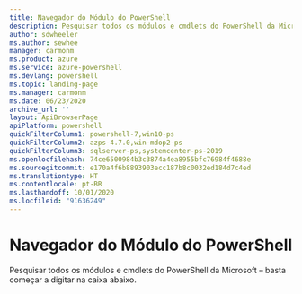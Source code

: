 ```yaml
---
title: Navegador do Módulo do PowerShell
description: Pesquisar todos os módulos e cmdlets do PowerShell da Microsoft
author: sdwheeler
ms.author: sewhee
manager: carmonm
ms.product: azure
ms.service: azure-powershell
ms.devlang: powershell
ms.topic: landing-page
ms.manager: carmonm
ms.date: 06/23/2020
archive_url: ''
layout: ApiBrowserPage
apiPlatform: powershell
quickFilterColumn1: powershell-7,win10-ps
quickFilterColumn2: azps-4.7.0,win-mdop2-ps
quickFilterColumn3: sqlserver-ps,systemcenter-ps-2019
ms.openlocfilehash: 74ce6500984b3c3874a4ea8955bfc76984f4688e
ms.sourcegitcommit: e170a4f6b8893903ecc187b8c0032ed184d7c4ed
ms.translationtype: HT
ms.contentlocale: pt-BR
ms.lasthandoff: 10/01/2020
ms.locfileid: "91636249"
---
```

# <a name="powershell-module-browser"></a>Navegador do Módulo do PowerShell

Pesquisar todos os módulos e cmdlets do PowerShell da Microsoft – basta começar a digitar na caixa abaixo.
